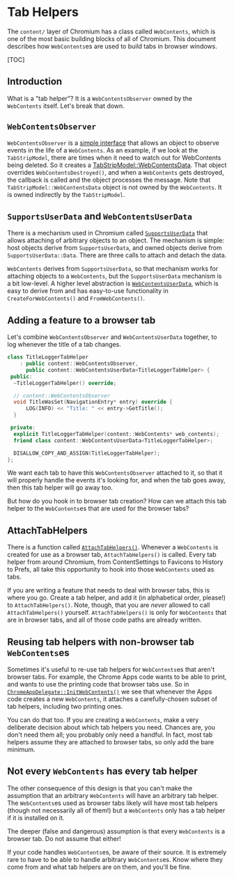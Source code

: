 # Tab Helpers

The `content/` layer of Chromium has a class called `WebContents`, which is one
of the most basic building blocks of all of Chromium. This document describes
how `WebContents`es are used to build tabs in browser windows.

[TOC]

## Introduction

What is a "tab helper"? It is a `WebContentsObserver` owned by the `WebContents`
itself. Let's break that down.

## `WebContentsObserver`

`WebContentsObserver` is a
[simple interface](https://code.google.com/p/chromium/codesearch#chromium/src/content/public/browser/web_contents_observer.h&q=webcontentsobserver)
that allows an object to observe events in the life of a `WebContents`. As an
example, if we look at the `TabStripModel`, there are times when it need to
watch out for WebContents being deleted. So it creates a
[TabStripModel::WebContentsData](https://code.google.com/p/chromium/codesearch#chromium/src/chrome/browser/ui/tabs/tab_strip_model.cc&q=TabStripModel::WebContentsData).
That object overrides `WebContentsDestroyed()`, and when a
`WebContents` gets destroyed, the callback is called and the object
processes the message. Note that `TabStripModel::WebContentsData` object is not owned by the
`WebContents`. It is owned indirectly by the `TabStripModel`.

## `SupportsUserData` and `WebContentsUserData`

There is a mechanism used in Chromium called
[`SupportsUserData`](https://code.google.com/p/chromium/codesearch#chromium/src/base/supports_user_data.h&q=SupportsUserData)
that allows attaching of arbitrary objects to an object. The mechanism is
simple: host objects derive from `SupportsUserData`, and owned objects derive
from `SupportsUserData::Data`. There are three calls to attach and detach the
data.

`WebContents` derives from `SupportsUserData`, so that mechanism works for
attaching objects to a `WebContents`, but the `SupportsUserData` mechanism is a
bit low-level. A higher level abstraction is
[`WebContentsUserData`](https://code.google.com/p/chromium/codesearch#chromium/src/content/public/browser/web_contents_user_data.h&q=WebContentsUserData),
which is easy to derive from and has easy-to-use functionality in
`CreateForWebContents()` and `FromWebContents()`.

## Adding a feature to a browser tab

Let's combine `WebContentsObserver` and `WebContentsUserData` together, to log
whenever the title of a tab changes.

```C++
class TitleLoggerTabHelper
    : public content::WebContentsObserver,
      public content::WebContentsUserData<TitleLoggerTabHelper> {
 public:
  ~TitleLoggerTabHelper() override;

  // content::WebContentsObserver
  void TitleWasSet(NavigationEntry* entry) override {
      LOG(INFO) << "Title: " << entry->GetTitle();
  }

 private:
  explicit TitleLoggerTabHelper(content::WebContents* web_contents);
  friend class content::WebContentsUserData<TitleLoggerTabHelper>;

  DISALLOW_COPY_AND_ASSIGN(TitleLoggerTabHelper);
};
```

We want each tab to have this `WebContentsObserver` attached to it, so that it
will properly handle the events it's looking for, and when the tab goes away,
then this tab helper will go away too.

But how do you hook in to browser tab creation? How can we attach this tab
helper to the `WebContents`es that are used for the browser tabs?

## AttachTabHelpers

There is a function called
[`AttachTabHelpers()`](https://code.google.com/p/chromium/codesearch#chromium/src/chrome/browser/ui/tab_helpers.cc&q=AttachTabHelpers).
Whenever a `WebContents` is created for use as a browser tab,
`AttachTabHelpers()` is called. Every tab helper from around Chromium,
from ContentSettings to Favicons to History to Prefs, all take this opportunity
to hook into those `WebContents` used as tabs.

If you are writing a feature that needs to deal with browser tabs, this is where
you go. Create a tab helper, and add it (in alphabetical order, please!) to
`AttachTabHelpers()`. Note, though, that you are _never_ allowed to call
`AttachTabHelpers()` yourself. `AttachTabHelpers()` is only for `WebContents`
that are in browser tabs, and all of those code paths are already written.

## Reusing tab helpers with non-browser tab `WebContents`es

Sometimes it's useful to re-use tab helpers for `WebContents`es that aren't
browser tabs. For example, the Chrome Apps code wants to be able to print, and
wants to use the printing code that browser tabs use. So in
[`ChromeAppDelegate::InitWebContents()`](https://code.google.com/p/chromium/codesearch#chromium/src/chrome/browser/ui/apps/chrome_app_delegate.cc&q=ChromeAppDelegate::InitWebContents)
we see that whenever the Apps code creates a new `WebContents`, it attaches a
carefully-chosen subset of tab helpers, including two printing ones.

You can do that too. If you are creating a `WebContents`, make a very deliberate
decision about which tab helpers you need. Chances are, you don't need them all;
you probably only need a handful. In fact, most tab helpers assume they are
attached to browser tabs, so only add the bare minimum.

## Not every `WebContents` has every tab helper

The other consequence of this design is that you can't make the assumption that
an arbitrary `WebContents` will have an arbitrary tab helper. The
`WebContents`es used as browser tabs likely will have most tab helpers (though
not necessarily all of them!) but a `WebContents` only has a tab helper if it is
installed on it.

The deeper (false and dangerous) assumption is that every `WebContents` is a
browser tab. Do not assume that either!

If your code handles `WebContents`es, be aware of their source. It is extremely
rare to have to be able to handle arbitrary `WebContents`es. Know where they
come from and what tab helpers are on them, and you'll be fine.
